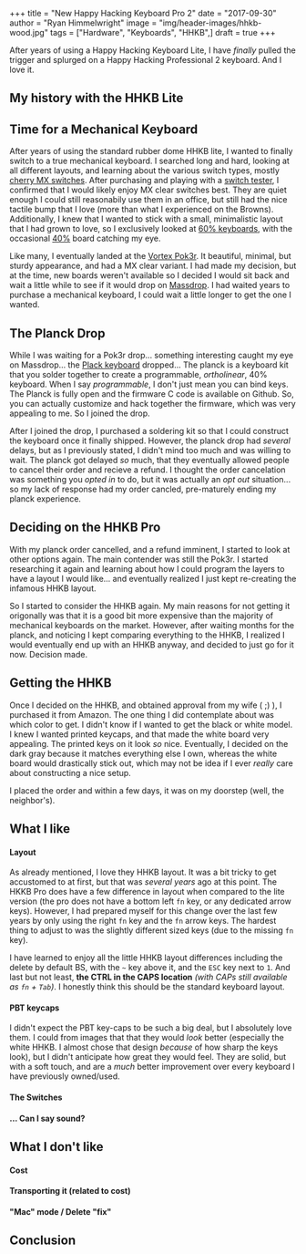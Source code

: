 +++
title  = "New Happy Hacking Keyboard Pro 2"
date   = "2017-09-30"
author = "Ryan Himmelwright"
image  = "img/header-images/hhkb-wood.jpg"
tags   = ["Hardware", "Keyboards", "HHKB",]
draft  = true
+++

After years of using a Happy Hacking Keyboard Lite, I have *finally* pulled the trigger and splurged on a Happy Hacking Professional 2 keyboard. And I love it.

<!--more-->

## My history with the HHKB Lite

## Time for a Mechanical Keyboard
After years of using the standard rubber dome HHKB lite, I wanted to finally switch to a true mechanical keyboard. I searched long and hard, looking at all different layouts, and learning about the various switch types, mostly [cherry MX switches](https://en.wikipedia.org/wiki/Cherry_(keyboards)). After purchasing and playing with a [switch tester](https://mechanicalkeyboards.com/shop/index.php?l=product_detail&p=1620), I confirmed that I would likely enjoy MX clear switches best. They are quiet enough I could still reasonabily use them in an office, but still had the nice tactile bump that I love (more than what I experienced on the Browns). Additionally, I knew that I wanted to stick with a small, minimalistic layout that I had grown to love, so I exclusively looked at [60% keyboards](https://deskthority.net/wiki/60%25), with the occasional [40%](https://deskthority.net/wiki/40%25) board catching my eye.

Like many, I eventually landed at the [Vortex Pok3r](https://deskthority.net/wiki/Vortex_Pok3r). It beautiful, minimal, but sturdy appearance, and had a MX clear variant. I had made my decision, but at the time, new boards weren't available so I decided I would sit back and wait a little while to see if it would drop on [Massdrop](https://www.massdrop.com/). I had waited years to purchase a mechanical keyboard, I could wait a little longer to get the one I wanted.

## The Planck Drop

While I was waiting for a Pok3r drop... something interesting caught my eye on Massdrop... the [Plack keyboard](https://www.massdrop.com/buy/planck-mechanical-keyboard) dropped... The planck is a keyboard kit that you solder together to create a programmable, *ortholinear*, 40% keyboard. When I say *programmable*, I don't just mean you can bind keys. The Planck is fully open and the firmware C code is available on Github. So, you can actually customize and hack together the firmware, which was very appealing to me. So I joined the drop.

After I joined the drop, I purchased a soldering kit so that I could construct the keyboard once it finally shipped. However, the planck drop had *several* delays, but as I previously stated, I didn't mind too much and was willing to wait. The planck got delayed *so* much, that they eventually allowed people to cancel their order and recieve a refund. I thought the order cancelation was something you *opted in* to do, but it was actually an *opt out* situation... so my lack of response had my order cancled, pre-maturely ending my planck experience.

## Deciding on the HHKB Pro

With my planck order cancelled, and a refund imminent, I started to look at other options again. The main contender was still the Pok3r. I started researching it again and learning about how I could program the layers to have a layout I would like... and eventually realized I just kept re-creating the infamous HHKB layout. 

So I started to consider the HHKB again. My main reasons for not getting it origonally was that it is a good bit more expensive than the majority of mechanical keyboards on the market. However, after waiting months for the planck, and noticing I kept comparing everything to the HHKB, I realized I would eventually end up with an HHKB anyway, and decided to just go for it now. Decision made.

## Getting the HHKB

Once I decided on the HHKB, and obtained approval from my wife ( ;) ), I purchased it from Amazon. The one thing I did contemplate about was which color to get. I didn't know if I wanted to get the black or white model. I knew I wanted printed keycaps, and that made the white board very appealing. The printed keys on it look *so* nice. Eventually, I decided on the dark gray because it matches everything else I own, whereas the white board would drastically stick out, which may not be idea if I ever *really* care about constructing a nice setup. 

I placed the order and within a few days, it was on my doorstep (well, the neighbor's). 

## What I like


#### Layout

As already mentioned, I love they HHKB layout. It was a bit tricky to get accustomed to at first, but that was *several years* ago at this point. The HKKB Pro does have a few difference in layout when compared to the lite version (the pro does not have a bottom left `fn` key, or any dedicated arrow keys). However, I had prepared myself for this change over the last few years by only using the right `fn` key and the `fn` arrow keys. The hardest thing to adjust to was the slightly different sized keys (due to the missing `fn` key).

I have learned to enjoy all the little HHKB layout differences including the delete by default BS, with the `~` key above it, and the `ESC` key next to `1`. And last but not least, **the CTRL in the CAPS location** *(with CAPs still available as `fn` + `Tab`)*. I honestly think this should be the standard keyboard layout.
 
#### PBT keycaps

I didn't expect the PBT key-caps to be such a big deal, but I absolutely love them. I could from images that that they would *look* better (especially the white HHKB. I almost chose that design *because* of how sharp the keys look), but I didn't anticipate how great they would feel. They are solid, but with a soft touch, and are a *much* better improvement over every keyboard I have previously owned/used.

#### The Switches




#### ... Can I say sound?

## What I don't like

#### Cost


#### Transporting it (related to cost)

#### "Mac" mode / Delete "fix"

## Conclusion
